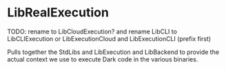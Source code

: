 # LibRealExecution
TODO: rename to LibCloudExecution? and rename LibCLI to LibCLIExecution
or LibExecutionCloud and LibExecutionCLI (prefix first)

Pulls together the StdLibs and LibExecution and LibBackend to provide the actual context we use to execute Dark code in the various binaries.
